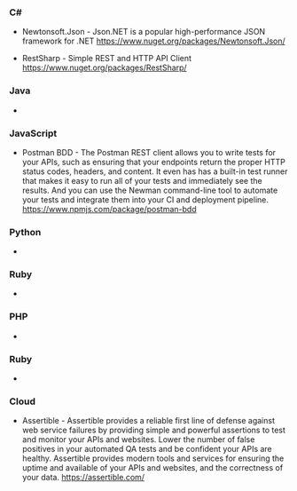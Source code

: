 ### C# 
* Newtonsoft.Json - Json.NET is a popular high-performance JSON framework for .NET https://www.nuget.org/packages/Newtonsoft.Json/

* RestSharp - Simple REST and HTTP API Client https://www.nuget.org/packages/RestSharp/

### Java 
*

### JavaScript 
* Postman BDD - The Postman REST client allows you to write tests for your APIs, such as ensuring that your endpoints return the proper HTTP status codes, headers, and content. It even has has a built-in test runner that makes it easy to run all of your tests and immediately see the results. And you can use the Newman command-line tool to automate your tests and integrate them into your CI and deployment pipeline. https://www.npmjs.com/package/postman-bdd

### Python 
*

### Ruby 
*

### PHP 
*

### Ruby 
*

### Cloud
* Assertible - Assertible provides a reliable first line of defense against web service failures by providing simple and powerful assertions to test and monitor your APIs and websites. Lower the number of false positives in your automated QA tests and be confident your APIs are healthy. Assertible provides modern tools and services for ensuring the uptime and available of your APIs and websites, and the correctness of your data. https://assertible.com/
